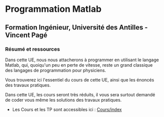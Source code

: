 # Programmation Matlab
## Formation Ingénieur, Université des Antilles - Vincent Pagé

### Résumé et ressources

Dans cette UE, nous nous attacherons à programmer en utilisant le langage
Matlab, qui, quoiqu'un peu en perte de vitesse, reste un grand classique
des langages de programmation pour physiciens.

Vous trouverez ici l'essentiel du cours de cette UE, ainsi que les énoncés des travaux pratiques.

Dans cette UE, les cours seront très réduits, il vous sera surtout demandé
de coder vous même les solutions des travaux pratiques.

- Les Cours et les TP sont accessibles ici : [Cours/index](Cours/index.md)
